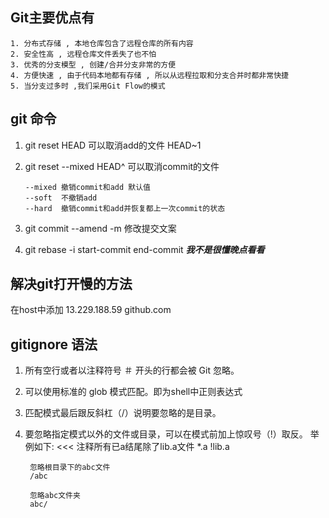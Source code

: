 
## Git主要优点有

    1. 分布式存储 , 本地仓库包含了远程仓库的所有内容
    2. 安全性高 , 远程仓库文件丢失了也不怕
    3. 优秀的分支模型 , 创建/合并分支非常的方便
    4. 方便快速 , 由于代码本地都有存储 , 所以从远程拉取和分支合并时都非常快捷
    5. 当分支过多时 ,我们采用Git Flow的模式

## git 命令
1. git reset HEAD 可以取消add的文件 HEAD~1

2. git reset --mixed HEAD^ 可以取消commit的文件
    ```
    --mixed 撤销commit和add 默认值
    --soft  不撤销add
    --hard  撤销commit和add并恢复都上一次commit的状态
    ```

3. git commit --amend -m 修改提交文案

4. git rebase -i start-commit end-commit ***我不是很懂晚点看看***


## 解决git打开慢的方法
在host中添加 13.229.188.59 github.com

## gitignore 语法
1. 所有空行或者以注释符号 ＃ 开头的行都会被 Git 忽略。
2. 可以使用标准的 glob 模式匹配。即为shell中正则表达式
3. 匹配模式最后跟反斜杠（/）说明要忽略的是目录。
4. 要忽略指定模式以外的文件或目录，可以在模式前加上惊叹号（!）取反。
举例如下:
    <<<
        注释所有已a结尾除了lib.a文件
        *.a
        !lib.a

        忽略根目录下的abc文件
        /abc

        忽略abc文件夹
        abc/

    >>>







